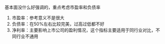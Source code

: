 基本面没什么好强调的，重点考虑市盈率和负债率
1. 市盈率：参考意义不是很大
2. 负债率：在50%左右比较完美，过高过低都不好
3. 净利率：主要影响上市公司的盈利情况，这个指标主要适用于同行业对比，不同行业不通用